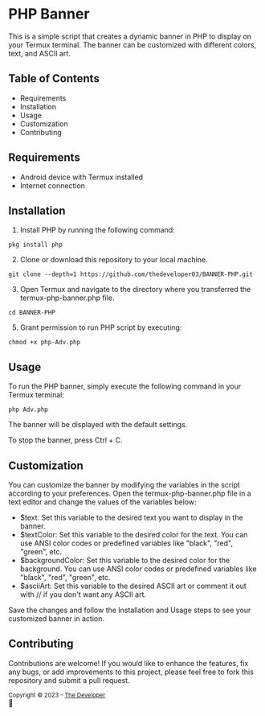# PHP Banner

This is a simple script that creates a dynamic banner in PHP to display on your Termux terminal. The banner can be customized with different colors, text, and ASCII art.

## Table of Contents
- Requirements
- Installation
- Usage
- Customization
- Contributing

## Requirements
- Android device with Termux installed
- Internet connection

## Installation
1. Install PHP by running the following command:
```
pkg install php
```
  
2. Clone or download this repository to your local machine.
```
git clone --depth=1 https://github.com/thedeveloper03/BANNER-PHP.git
```
3. Open Termux and navigate to the directory where you transferred the termux-php-banner.php file.
```
cd BANNER-PHP
``` 
5. Grant permission to run PHP script by executing:
```
chmod +x php-Adv.php
```
   
## Usage
To run the PHP banner, simply execute the following command in your Termux terminal:
```
php Adv.php
```

The banner will be displayed with the default settings.

To stop the banner, press Ctrl + C.

## Customization
You can customize the banner by modifying the variables in the script according to your preferences. Open the termux-php-banner.php file in a text editor and change the values of the variables below:

- $text: Set this variable to the desired text you want to display in the banner.
- $textColor: Set this variable to the desired color for the text. You can use ANSI color codes or predefined variables like "black", "red", "green", etc.
- $backgroundColor: Set this variable to the desired color for the background. You can use ANSI color codes or predefined variables like "black", "red", "green", etc.
- $asciiArt: Set this variable to the desired ASCII art or comment it out with // if you don't want any ASCII art.

Save the changes and follow the Installation and Usage steps to see your customized banner in action.

## Contributing
Contributions are welcome! If you would like to enhance the features, fix any bugs, or add improvements to this project, please feel free to fork this repository and submit a pull request.

  <sub>Copyright © 2023 - <a href="https://github.com/thedeveloper03">The Developer</sub></a> 
     </div> 
     <br/> 
     💖 
 </div>
